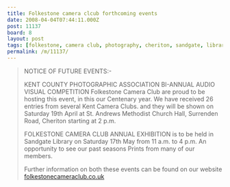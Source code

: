 ```yaml
---
title: Folkestone camera clcub forthcoming events
date: 2008-04-04T07:44:11.000Z
post: 11137
board: 8
layout: post
tags: [folkestone, camera club, photography, cheriton, sandgate, library, exhibition]
permalink: /m/11137/
---
```

<blockquote>NOTICE OF FUTURE EVENTS:-

KENT COUNTY PHOTOGRAPHIC ASSOCIATION BI-ANNUAL AUDIO VISUAL COMPETITION
Folkestone Camera Club are proud to be hosting this event, in this our Centenary year.
We have received 26 entries from several Kent Camera Clubs. and they will be shown on Saturday 19th April at St. Andrews Methodist Church Hall, Surrenden Road, Cheriton starting at 2 p.m.

FOLKESTONE CAMERA CLUB ANNUAL EXHIBITION
is to be held in Sandgate Library on Saturday 17th May from 11 a.m. to 4 p.m.
An opportunity to see our past seasons Prints from many of our members.

Further information on both these events can be found on our website
<a href="http://www.folkestonecameraclub.co.uk">folkestonecameraclub.co.uk</a></blockquote>
